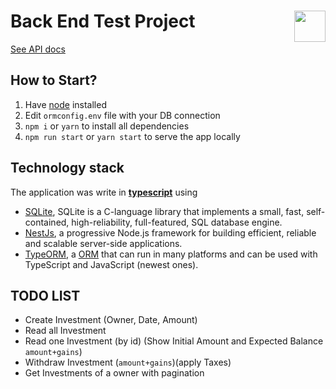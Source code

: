 # Back End Test Project <img src="https://coderockr.com/assets/images/coderockr.svg"  align="right"  height="50px"  />
[See API docs](https://github.com/Victor-Furtado/backend-test/blob/main/Doc.md)
## How to Start?
1. Have [node](https://nodejs.org/en/) installed
2. Edit `ormconfig.env` file with your DB connection
3. `npm i` or `yarn` to install all dependencies
4. `npm run start` or `yarn start` to serve the app locally
## Technology stack
The application was write in **[typescript](https://www.typescriptlang.org/)** using
- [SQLite](https://sqlite.org/index.html), SQLite is a C-language library that implements a small, fast, self-contained, high-reliability, full-featured, SQL database engine.
- [NestJs](https://nestjs.com/), a progressive Node.js framework for building efficient, reliable and scalable server-side applications.
- [TypeORM](https://typeorm.io/#/), a [ORM](https://en.wikipedia.org/wiki/Object-relational_mapping) that can run in many platforms and can be used with TypeScript and JavaScript (newest ones).
## TODO LIST
- Create Investment (Owner, Date, Amount)
- Read all Investment
- Read one Investment (by id) (Show Initial Amount and Expected Balance `amount+gains`)
- Withdraw Investment (`amount+gains`)(apply Taxes)
- Get Investments of a owner with pagination
